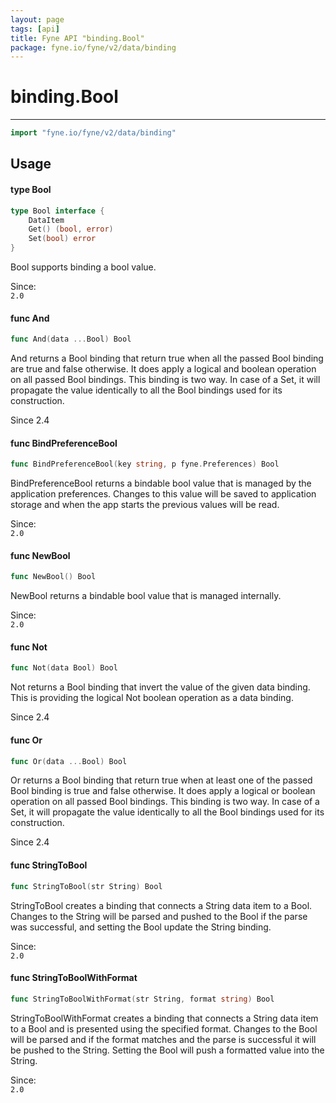 ```yaml
---
layout: page
tags: [api]
title: Fyne API "binding.Bool"
package: fyne.io/fyne/v2/data/binding
---
```


# binding.Bool
---
```go
import "fyne.io/fyne/v2/data/binding"
```

## Usage

#### type Bool

```go
type Bool interface {
	DataItem
	Get() (bool, error)
	Set(bool) error
}
```

Bool supports binding a bool value.


<div class="since">Since: <code>
2.0</code></div>

#### func  And

```go
func And(data ...Bool) Bool
```
And returns a Bool binding that return true when all the passed Bool binding are true and false otherwise. It does apply a logical and boolean operation on all passed Bool bindings. This binding is two way. In case of a Set, it will propagate the value identically to all the Bool bindings used for its construction.

Since 2.4

#### func  BindPreferenceBool

```go
func BindPreferenceBool(key string, p fyne.Preferences) Bool
```
BindPreferenceBool returns a bindable bool value that is managed by the application preferences. Changes to this value will be saved to application storage and when the app starts the previous values will be read.


<div class="since">Since: <code>
2.0</code></div>

#### func  NewBool

```go
func NewBool() Bool
```
NewBool returns a bindable bool value that is managed internally.


<div class="since">Since: <code>
2.0</code></div>

#### func  Not

```go
func Not(data Bool) Bool
```
Not returns a Bool binding that invert the value of the given data binding. This is providing the logical Not boolean operation as a data binding.

Since 2.4

#### func  Or

```go
func Or(data ...Bool) Bool
```
Or returns a Bool binding that return true when at least one of the passed Bool binding is true and false otherwise. It does apply a logical or boolean operation on all passed Bool bindings. This binding is two way. In case of a Set, it will propagate the value identically to all the Bool bindings used for its construction.

Since 2.4

#### func  StringToBool

```go
func StringToBool(str String) Bool
```
StringToBool creates a binding that connects a String data item to a Bool. Changes to the String will be parsed and pushed to the Bool if the parse was successful, and setting the Bool update the String binding.


<div class="since">Since: <code>
2.0</code></div>

#### func  StringToBoolWithFormat

```go
func StringToBoolWithFormat(str String, format string) Bool
```
StringToBoolWithFormat creates a binding that connects a String data item to a Bool and is presented using the specified format. Changes to the Bool will be parsed and if the format matches and the parse is successful it will be pushed to the String. Setting the Bool will push a formatted value into the String.


<div class="since">Since: <code>
2.0</code></div>
